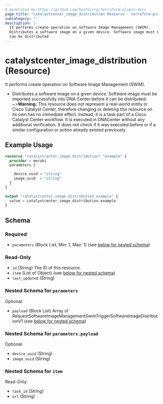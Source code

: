 ```yaml
---
# generated by https://github.com/hashicorp/terraform-plugin-docs
page_title: "catalystcenter_image_distribution Resource - terraform-provider-catalystcenter"
subcategory: ""
description: |-
  It performs create operation on Software Image Management (SWIM).
  Distributes a software image on a given device. Software image must be imported successfully into DNA Center before it
  can be distributed
---
```


# catalystcenter_image_distribution (Resource)

It performs create operation on Software Image Management (SWIM).

- Distributes a software image on a given device. Software image must be imported successfully into DNA Center before it
can be distributed
~>**Warning:**
This resource does not represent a real-world entity in Cisco Catalyst Center, therefore changing or deleting this resource on its own has no immediate effect.
Instead, it is a task part of a Cisco Catalyst Center workflow. It is executed in DNACenter without any additional verification. It does not check if it was executed before or if a similar configuration or action already existed previously.

## Example Usage

```terraform
resource "catalystcenter_image_distribution" "example" {
  provider = meraki
  parameters {

    device_uuid = "string"
    image_uuid  = "string"
  }
}

output "catalystcenter_image_distribution_example" {
  value = catalystcenter_image_distribution.example
}
```

<!-- schema generated by tfplugindocs -->
## Schema

### Required

- `parameters` (Block List, Min: 1, Max: 1) (see [below for nested schema](#nestedblock--parameters))

### Read-Only

- `id` (String) The ID of this resource.
- `item` (List of Object) (see [below for nested schema](#nestedatt--item))
- `last_updated` (String)

<a id="nestedblock--parameters"></a>
### Nested Schema for `parameters`

Optional:

- `payload` (Block List) Array of RequestSoftwareImageManagementSwimTriggerSoftwareImageDistributionV1 (see [below for nested schema](#nestedblock--parameters--payload))

<a id="nestedblock--parameters--payload"></a>
### Nested Schema for `parameters.payload`

Optional:

- `device_uuid` (String)
- `image_uuid` (String)



<a id="nestedatt--item"></a>
### Nested Schema for `item`

Read-Only:

- `task_id` (String)
- `url` (String)
